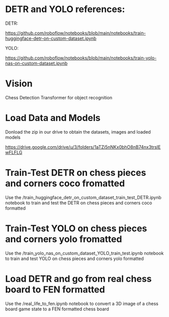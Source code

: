 # DETR and YOLO references:

DETR:

https://github.com/roboflow/notebooks/blob/main/notebooks/train-huggingface-detr-on-custom-dataset.ipynb

YOLO:

https://github.com/roboflow/notebooks/blob/main/notebooks/train-yolo-nas-on-custom-dataset.ipynb

# Vision
Chess Detection Transformer for object recognition

# Load Data and Models

Donload the zip in our drive to obtain the datasets, images and loaded models

https://drive.google.com/drive/u/3/folders/1aTZi5nNKx0bhO8nB74nx3trsIEwFLFLG

# Train-Test DETR on chess pieces and corners coco fromatted

Use the /train_huggingface_detr_on_custom_dataset_train_test_DETR.ipynb notebook to train and test the DETR on chess pieces and corners coco formatted

# Train-Test YOLO on chess pieces and corners yolo fromatted

Use the /train_yolo_nas_on_custom_dataset_YOLO_train_test.ipynb notebook to train and test YOLO on chess pieces and corners yolo formatted

# Load DETR and go from real chess board to FEN formatted

Use the /real_life_to_fen.ipynb notebook to convert a 3D image of a chess board game state to a FEN formatted chess board
